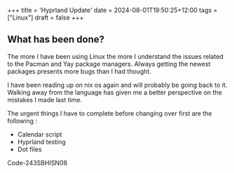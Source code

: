 +++
title = 'Hyprland Update'
date = 2024-08-01T19:50:25+12:00
tags = ["Linux"]
draft = false
+++
## What has been done?
The more I have been using Linux the more I understand the issues related to the Pacman and Yay package managers. Always getting the newest packages presents more bugs than I had thought.

I have been reading up on nix os again and will probably be going back to it.
Walking away from the language has given me a better perspective on the mistakes I made last time.

The urgent things I have to complete before changing over first are the following :
- Calendar script
- Hyprland testing
- Dot files

Code-243SBHISN08